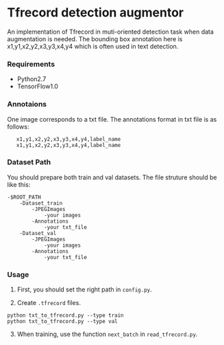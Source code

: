 # Tfrecord detection augmentor

An implementation of Tfrecord in muti-oriented detection task when data augmentation is needed. The bounding box annotation here is x1,y1,x2,y2,x3,y3,x4,y4 which is often used in text detection.

### Requirements

- Python2.7
- TensorFlow1.0

### Annotaions

One image corresponds to a txt file. The annotations format in txt file is as follows:

```
   x1,y1,x2,y2,x3,y3,x4,y4,label_name
   x1,y1,x2,y2,x3,y3,x4,y4,label_name
```

### Dataset Path
You should prepare both train and val datasets. The file struture should be like this:

```
-$ROOT_PATH
	-Dataset_train
		-JPEGImages
			-your images
		-Annotations
			-your txt_file	
	-Dataset_val
		-JPEGImages
			-your images
		-Annotations
			-your txt_file
```

### Usage

1) First, you should set the right path in `config.py`. 

2) Create `.tfrecord` files.
```
python txt_to_tfrecord.py --type train
python txt_to_tfrecord.py --type val
```

3) When training, use the function `next_batch` in `read_tfrecord.py`.
